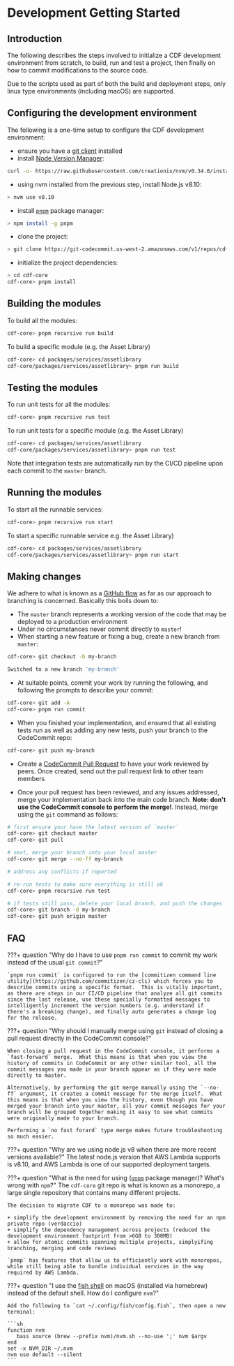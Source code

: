 # Development Getting Started

## Introduction

The following describes the steps involved to initialize a CDF development environment from scratch, to build, run and test a project, then finally on how to commit modifications to the source code.

Due to the scripts used as part of both the build and deployment steps, only linux type environments (including macOS) are supported.

## Configuring the development environment

The following is a one-time setup to configure the CDF development environment:

+ ensure you have a [git client](https://git-scm.com/book/en/v2/Getting-Started-Installing-Git) installed
+ install [Node Version Manager](https://github.com/creationix/nvm#install--update-script):

```sh
curl -o- https://raw.githubusercontent.com/creationix/nvm/v0.34.0/install.sh | bash
```

+ using nvm installed from the previous step, install Node.js v8.10:

```sh
> nvm use v8.10
```

+ install [`pnpm`](https://pnpm.js.org) package manager:

```sh
> npm install -g pnpm
```

+ clone the project:

```sh
> git clone https://git-codecommit.us-west-2.amazonaws.com/v1/repos/cdf-core
```

+ initialize the project dependencies:

```sh
> cd cdf-core
cdf-core> pnpm install
```

## Building the modules

To build all the modules:

```sh
cdf-core> pnpm recursive run build
```

To build a specific module (e.g. the Asset Library)

```sh
cdf-core> cd packages/services/assetlibrary
cdf-core/packages/services/assetlibrary> pnpm run build
```

## Testing the modules

To run unit tests for all the modules:

```sh
cdf-core> pnpm recursive run test
```

To run unit tests for a specific module (e.g. the Asset Library)

```sh
cdf-core> cd packages/services/assetlibrary
cdf-core/packages/services/assetlibrary> pnpm run test
```

Note that integration tests are automatically run by the CI/CD pipeline upon each commit to the `master` branch.


## Running the modules

To start all the runnable services:

```sh
cdf-core> pnpm recursive run start
```

To start a specific runnable service e.g. the Asset Library)

```sh
cdf-core> cd packages/services/assetlibrary
cdf-core/packages/services/assetlibrary> pnpm run start
```

## Making changes

We adhere to what is known as a [GitHub flow](https://guides.github.com/introduction/flow/) as far as our approach to branching is concerned.  Basically this boils down to:

+ The `master` branch represents a working version of the code that may be deployed to a production environment
+ Under no circumstances never commit directly to `master`!
+ When starting a new feature or fixing a bug, create a new branch from `master`:

```sh
cdf-core> git checkout -b my-branch

Switched to a new branch 'my-branch'
```

+ At suitable points, commit your work by running the following, and following the prompts to describe your commit:

```sh
cdf-core> git add -A
cdf-core> pnpm run commit
```

+ When you finished your implementation, and ensured that all existing tests run as well as adding any new tests, push your branch to the CodeCommit repo:

```sh
cdf-core> git push my-branch
```

+ Create a [CodeCommit Pull Request](https://docs.aws.amazon.com/codecommit/latest/userguide/how-to-create-pull-request.html) to have your work reviewed by peers.  Once created, send out the pull request link to other team members

+ Once your pull request has been reviewed, and any issues addressed, merge your implementation back into the main code branch.  **Note: don't use the CodeCommit console to perform the merge!**.  Instead, merge using the `git` command as follows:

```sh
# first ensure your have the latest version of `master`
cdf-core> git checkout master
cdf-core> git pull

# next, merge your branch into your local master
cdf-core> git merge --no-ff my-branch

# address any conflicts if reported

# re-run tests to make sure everything is still ok
cdf-core> pnpm recursive run test

# if tests still pass, delete your local branch, and push the changes
cdf-core> git branch -d my-branch
cdf-core> git push origin master
```

## FAQ

???+ question "Why do I have to use `pnpm run commit` to commit my work instead of the usual `git commit`?"

    `pnpm run commit` is configured to run the [commitizen command line utility](https://github.com/commitizen/cz-cli) which forces you to describe commits using a specific format.  This is vitally important, as there are steps in our CI/CD pipeline that analyze all git commits since the last release, use these specially formatted messages to intelligently increment the version numbers (e.g. understand if there's a breaking change), and finally auto generates a change log for the release.

???+ question "Why should I manually merge using `git` instead of closing a pull request directly in the CodeCommit console?"

    When closing a pull request in the CodeCommit console, it performs a `fast-forward` merge.  What this means is that when you view the history of commits in CodeCommit or any other similar tool, all the commit messages you made in your branch appear as if they were made directly to master.

    Alternatively, by performing the git merge manually using the `--no-ff` argument, it creates a commit message for the merge itself.  What this means is that when you view the history, even though you have merged your branch into your master, all your commit messages for your branch will be grouped together making it easy to see what commits were originally made to your branch.

    Performing a `no fast forard` type merge makes future troubleshooting so much easier.

???+ question "Why are we using node.js v8 when there are more recent versions available?"
    The latest node.js version that AWS Lambda supports is v8.10, and AWS Lambda is one of our supported deployment targets.

???+ question "What is the need for using ([`pnpm`](https://pnpm.js.org) package manager)?  What's wrong with `npm`?"
    The `cdf-core` git repo is what is known as a monorepo, a large single repository that contains many different projects.

    The decision to migrate CDF to a monorepo was made to:

    + simplify the development environment by removing the need for an npm private repo (verdaccio)
    + simplify the dependency management across projects (reduced the development environment footprint from >6GB to 300MB)
    + allow for atomic commits spanning multiple projects, simplyifing branching, merging and code reviews

    `pnmp` has features that allow us to efficiently work with monorepos, while still being able to bundle individual services in the way required by AWS Lambda.

???+ question "I use the [fish shell](https://fishshell.com) on macOS (installed via homebrew) instead of the default shell.  How do I configure `nvm`?"

    Add the following to `cat ~/.config/fish/config.fish`, then open a new terminal:

    ```sh
    function nvm
       bass source (brew --prefix nvm)/nvm.sh --no-use ';' nvm $argv
    end
    set -x NVM_DIR ~/.nvm
    nvm use default --silent
    ```